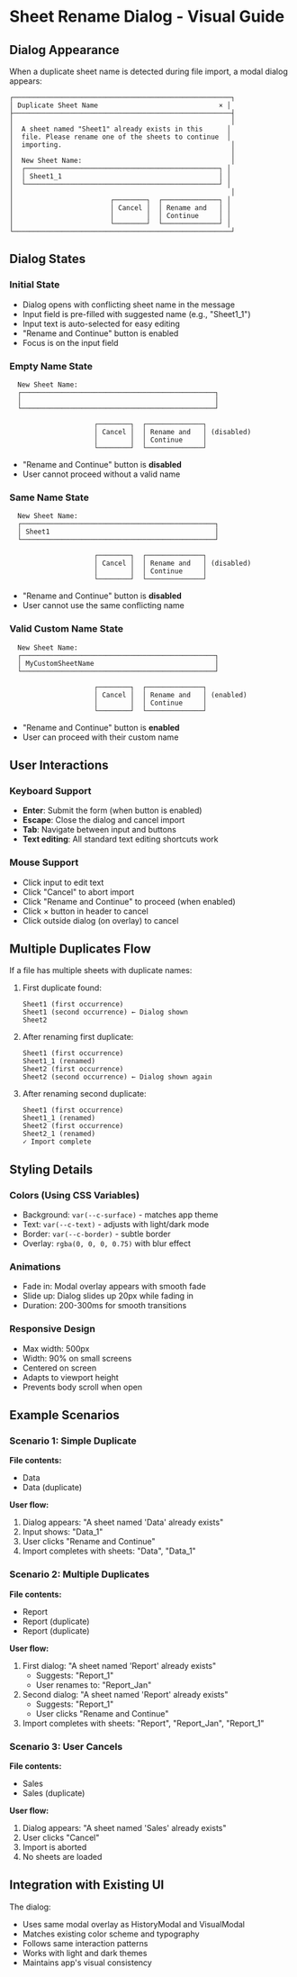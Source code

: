# Sheet Rename Dialog - Visual Guide

## Dialog Appearance

When a duplicate sheet name is detected during file import, a modal dialog appears:

```
┌──────────────────────────────────────────────────────┐
│ Duplicate Sheet Name                              × │
├──────────────────────────────────────────────────────┤
│                                                      │
│  A sheet named "Sheet1" already exists in this      │
│  file. Please rename one of the sheets to continue  │
│  importing.                                          │
│                                                      │
│  New Sheet Name:                                     │
│  ┌────────────────────────────────────────────────┐ │
│  │ Sheet1_1                                       │ │
│  └────────────────────────────────────────────────┘ │
│                                                      │
│                        ┌────────┐  ┌──────────────┐ │
│                        │ Cancel │  │ Rename and   │ │
│                        │        │  │ Continue     │ │
│                        └────────┘  └──────────────┘ │
└──────────────────────────────────────────────────────┘
```

## Dialog States

### Initial State
- Dialog opens with conflicting sheet name in the message
- Input field is pre-filled with suggested name (e.g., "Sheet1_1")
- Input text is auto-selected for easy editing
- "Rename and Continue" button is enabled
- Focus is on the input field

### Empty Name State
```
  New Sheet Name:
  ┌────────────────────────────────────────────────┐
  │                                                │
  └────────────────────────────────────────────────┘

                     ┌────────┐  ┌──────────────┐
                     │ Cancel │  │ Rename and   │ (disabled)
                     │        │  │ Continue     │
                     └────────┘  └──────────────┘
```
- "Rename and Continue" button is **disabled**
- User cannot proceed without a valid name

### Same Name State
```
  New Sheet Name:
  ┌────────────────────────────────────────────────┐
  │ Sheet1                                         │
  └────────────────────────────────────────────────┘

                     ┌────────┐  ┌──────────────┐
                     │ Cancel │  │ Rename and   │ (disabled)
                     │        │  │ Continue     │
                     └────────┘  └──────────────┘
```
- "Rename and Continue" button is **disabled**
- User cannot use the same conflicting name

### Valid Custom Name State
```
  New Sheet Name:
  ┌────────────────────────────────────────────────┐
  │ MyCustomSheetName                              │
  └────────────────────────────────────────────────┘

                     ┌────────┐  ┌──────────────┐
                     │ Cancel │  │ Rename and   │ (enabled)
                     │        │  │ Continue     │
                     └────────┘  └──────────────┘
```
- "Rename and Continue" button is **enabled**
- User can proceed with their custom name

## User Interactions

### Keyboard Support
- **Enter**: Submit the form (when button is enabled)
- **Escape**: Close the dialog and cancel import
- **Tab**: Navigate between input and buttons
- **Text editing**: All standard text editing shortcuts work

### Mouse Support
- Click input to edit text
- Click "Cancel" to abort import
- Click "Rename and Continue" to proceed (when enabled)
- Click × button in header to cancel
- Click outside dialog (on overlay) to cancel

## Multiple Duplicates Flow

If a file has multiple sheets with duplicate names:

1. First duplicate found:
   ```
   Sheet1 (first occurrence)
   Sheet1 (second occurrence) ← Dialog shown
   Sheet2
   ```

2. After renaming first duplicate:
   ```
   Sheet1 (first occurrence)
   Sheet1_1 (renamed)
   Sheet2 (first occurrence)
   Sheet2 (second occurrence) ← Dialog shown again
   ```

3. After renaming second duplicate:
   ```
   Sheet1 (first occurrence)
   Sheet1_1 (renamed)
   Sheet2 (first occurrence)
   Sheet2_1 (renamed)
   ✓ Import complete
   ```

## Styling Details

### Colors (Using CSS Variables)
- Background: `var(--c-surface)` - matches app theme
- Text: `var(--c-text)` - adjusts with light/dark mode
- Border: `var(--c-border)` - subtle border
- Overlay: `rgba(0, 0, 0, 0.75)` with blur effect

### Animations
- Fade in: Modal overlay appears with smooth fade
- Slide up: Dialog slides up 20px while fading in
- Duration: 200-300ms for smooth transitions

### Responsive Design
- Max width: 500px
- Width: 90% on small screens
- Centered on screen
- Adapts to viewport height
- Prevents body scroll when open

## Example Scenarios

### Scenario 1: Simple Duplicate
**File contents:**
- Data
- Data (duplicate)

**User flow:**
1. Dialog appears: "A sheet named 'Data' already exists"
2. Input shows: "Data_1"
3. User clicks "Rename and Continue"
4. Import completes with sheets: "Data", "Data_1"

### Scenario 2: Multiple Duplicates
**File contents:**
- Report
- Report (duplicate)
- Report (duplicate)

**User flow:**
1. First dialog: "A sheet named 'Report' already exists"
   - Suggests: "Report_1"
   - User renames to: "Report_Jan"
2. Second dialog: "A sheet named 'Report' already exists"
   - Suggests: "Report_1"
   - User clicks "Rename and Continue"
3. Import completes with sheets: "Report", "Report_Jan", "Report_1"

### Scenario 3: User Cancels
**File contents:**
- Sales
- Sales (duplicate)

**User flow:**
1. Dialog appears: "A sheet named 'Sales' already exists"
2. User clicks "Cancel"
3. Import is aborted
4. No sheets are loaded

## Integration with Existing UI

The dialog:
- Uses same modal overlay as HistoryModal and VisualModal
- Matches existing color scheme and typography
- Follows same interaction patterns
- Works with light and dark themes
- Maintains app's visual consistency
